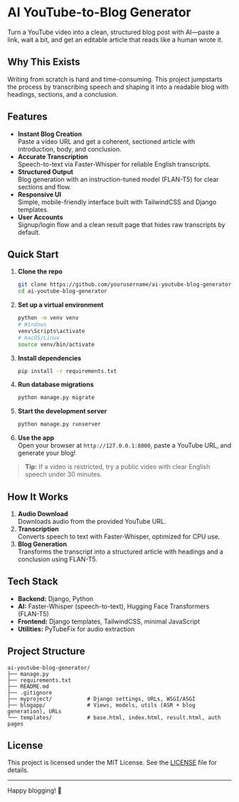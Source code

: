 # AI YouTube-to-Blog Generator

Turn a YouTube video into a clean, structured blog post with AI—paste a link, wait a bit, and get an editable article that reads like a human wrote it.

## Why This Exists

Writing from scratch is hard and time-consuming. This project jumpstarts the process by transcribing speech and shaping it into a readable blog with headings, sections, and a conclusion.

## Features

- **Instant Blog Creation**  
  Paste a video URL and get a coherent, sectioned article with introduction, body, and conclusion.  
- **Accurate Transcription**  
  Speech-to-text via Faster-Whisper for reliable English transcripts.  
- **Structured Output**  
  Blog generation with an instruction-tuned model (FLAN-T5) for clear sections and flow.  
- **Responsive UI**  
  Simple, mobile-friendly interface built with TailwindCSS and Django templates.  
- **User Accounts**  
  Signup/login flow and a clean result page that hides raw transcripts by default.

## Quick Start

1. **Clone the repo**  
   ```bash
   git clone https://github.com/yourusername/ai-youtube-blog-generator.git
   cd ai-youtube-blog-generator
   ```

2. **Set up a virtual environment**  
   ```bash
   python -m venv venv
   # Windows
   venv\Scripts\activate
   # macOS/Linux
   source venv/bin/activate
   ```

3. **Install dependencies**  
   ```bash
   pip install -r requirements.txt
   ```

4. **Run database migrations**  
   ```bash
   python manage.py migrate
   ```

5. **Start the development server**  
   ```bash
   python manage.py runserver
   ```

6. **Use the app**  
   Open your browser at `http://127.0.0.1:8000`, paste a YouTube URL, and generate your blog!

> **Tip:** If a video is restricted, try a public video with clear English speech under 30 minutes.

## How It Works

1. **Audio Download**  
   Downloads audio from the provided YouTube URL.  
2. **Transcription**  
   Converts speech to text with Faster-Whisper, optimized for CPU use.  
3. **Blog Generation**  
   Transforms the transcript into a structured article with headings and a conclusion using FLAN-T5.

## Tech Stack

- **Backend:** Django, Python  
- **AI:** Faster-Whisper (speech-to-text), Hugging Face Transformers (FLAN-T5)  
- **Frontend:** Django templates, TailwindCSS, minimal JavaScript  
- **Utilities:** PyTubeFix for audio extraction

## Project Structure

```
ai-youtube-blog-generator/
├── manage.py
├── requirements.txt
├── README.md
├── .gitignore
├── myproject/           # Django settings, URLs, WSGI/ASGI
├── blogapp/             # Views, models, utils (ASR + blog generation), URLs
└── templates/           # base.html, index.html, result.html, auth pages
```

## License

This project is licensed under the MIT License. See the [LICENSE](LICENSE) file for details.

---

Happy blogging! 🎉